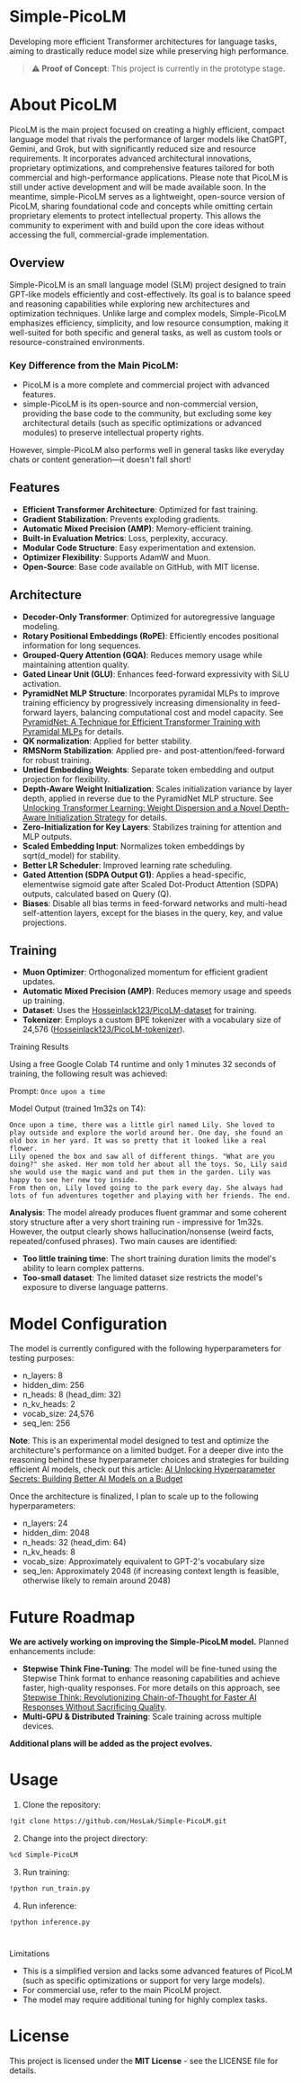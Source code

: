 # Simple-PicoLM
Developing more efficient Transformer architectures for language tasks, aiming to drastically reduce model size while preserving high performance.

> **⚠️ Proof of Concept**: This project is currently in the prototype stage.

# About PicoLM
PicoLM is the main project focused on creating a highly efficient, compact language model that rivals the performance of larger models like ChatGPT, Gemini, and Grok, but with significantly reduced size and resource requirements. It incorporates advanced architectural innovations, proprietary optimizations, and comprehensive features tailored for both commercial and high-performance applications. Please note that PicoLM is still under active development and will be made available soon. In the meantime, simple-PicoLM serves as a lightweight, open-source version of PicoLM, sharing foundational code and concepts while omitting certain proprietary elements to protect intellectual property. This allows the community to experiment with and build upon the core ideas without accessing the full, commercial-grade implementation.

## Overview
Simple-PicoLM is an small language model (SLM) project designed to train GPT-like models efficiently and cost-effectively. Its goal is to balance speed and reasoning capabilities while exploring new architectures and optimization techniques. Unlike large and complex models, Simple-PicoLM emphasizes efficiency, simplicity, and low resource consumption, making it well-suited for both specific and general tasks, as well as custom tools or resource-constrained environments.

### Key Difference from the Main PicoLM:
- PicoLM is a more complete and commercial project with advanced features.
- simple-PicoLM is its open-source and non-commercial version, providing the base code to the community, but excluding some key architectural details (such as specific optimizations or advanced modules) to preserve intellectual property rights.

However, simple-PicoLM also performs well in general tasks like everyday chats or content generation—it doesn't fall short!

## Features
- **Efficient Transformer Architecture**: Optimized for fast training.
- **Gradient Stabilization**: Prevents exploding gradients.
- **Automatic Mixed Precision (AMP)**: Memory-efficient training.
- **Built-in Evaluation Metrics**: Loss, perplexity, accuracy.
- **Modular Code Structure**: Easy experimentation and extension.
- **Optimizer Flexibility**: Supports AdamW and Muon.
- **Open-Source**: Base code available on GitHub, with MIT license.

## Architecture
- **Decoder-Only Transformer**: Optimized for autoregressive language modeling.
- **Rotary Positional Embeddings (RoPE)**: Efficiently encodes positional information for long sequences.
- **Grouped-Query Attention (GQA)**: Reduces memory usage while maintaining attention quality.
- **Gated Linear Unit (GLU)**: Enhances feed-forward expressivity with SiLU activation.
- **PyramidNet MLP Structure**: Incorporates pyramidal MLPs to improve training efficiency by progressively increasing dimensionality in feed-forward layers, balancing computational cost and model capacity. See [PyramidNet: A Technique for Efficient Transformer Training with Pyramidal MLPs](https://medium.com/@hosseinlack123/pyramidnet-a-technique-for-efficient-transformer-training-with-pyramidal-mlps-a3caa85918ae) for details.
- **QK normalization**: Applied for better stability.
- **RMSNorm Stabilization**: Applied pre- and post-attention/feed-forward for robust training.
- **Untied Embedding Weights**: Separate token embedding and output projection for flexibility.
- **Depth-Aware Weight Initialization**: Scales initialization variance by layer depth, applied in reverse due to the PyramidNet MLP structure. See [Unlocking Transformer Learning: Weight Dispersion and a Novel Depth-Aware Initialization Strategy](https://medium.com/@hosseinlack123/unlocking-transformer-learning-weight-dispersion-and-a-novel-depth-aware-initialization-strategy-6e43dddb10a4) for details.
- **Zero-Initialization for Key Layers**: Stabilizes training for attention and MLP outputs.
- **Scaled Embedding Input**: Normalizes token embeddings by sqrt(d_model) for stability.
- **Better LR Scheduler**: Improved learning rate scheduling.
- **Gated Attention (SDPA Output G1)**: Applies a head-specific, elementwise sigmoid gate after Scaled Dot-Product Attention (SDPA) outputs, calculated based on Query (Q).
- **Biases**: Disable all bias terms in feed-forward networks and multi-head self-attention layers, except for the biases in the query, key, and value projections.

## Training
- **Muon Optimizer**: Orthogonalized momentum for efficient gradient updates.
- **Automatic Mixed Precision (AMP)**: Reduces memory usage and speeds up training.
- **Dataset**: Uses the [Hosseinlack123/PicoLM-dataset](https://huggingface.co/datasets/Hosseinlack123/PicoLM-dataset) for training.
- **Tokenizer**: Employs a custom BPE tokenizer with a vocabulary size of 24,576 ([Hosseinlack123/PicoLM-tokenizer](https://huggingface.co/Hosseinlack123/PicoLM-tokenizer)).

Training Results

Using a free Google Colab T4 runtime and only 1 minutes 32 seconds of training, the following result was achieved:

Prompt: ```Once upon a time```

Model Output (trained 1m32s on T4):
```
Once upon a time, there was a little girl named Lily. She loved to play outside and explore the world around her. One day, she found an old box in her yard. It was so pretty that it looked like a real flower.
Lily opened the box and saw all of different things. "What are you doing?" she asked. Her mom told her about all the toys. So, Lily said she would use the magic wand and put them in the garden. Lily was happy to see her new toy inside.
From then on, Lily loved going to the park every day. She always had lots of fun adventures together and playing with her friends. The end.
```
**Analysis**: The model already produces fluent grammar and some coherent story structure after a very short training run - impressive for 1m32s. However, the output clearly shows hallucination/nonsense (weird facts, repeated/confused phrases). Two main causes are identified:

- **Too little training time**: The short training duration limits the model's ability to learn complex patterns.
- **Too-small dataset**: The limited dataset size restricts the model's exposure to diverse language patterns.

# Model Configuration

The model is currently configured with the following hyperparameters for testing purposes:

- n_layers: 8
- hidden_dim: 256
- n_heads: 8 (head_dim: 32)
- n_kv_heads: 2
- vocab_size: 24,576
- seq_len: 256

**Note**: This is an experimental model designed to test and optimize the architecture's performance on a limited budget. For a deeper dive into the reasoning behind these hyperparameter choices and strategies for building efficient AI models, check out this article: [AI Unlocking Hyperparameter Secrets: Building Better AI Models on a Budget](https://medium.com/@hosseinlack123/aiunlocking-hyperparameter-secrets-building-better-ai-models-on-a-budget-60e25562b5e9)

Once the architecture is finalized, I plan to scale up to the following hyperparameters:

- n_layers: 24
- hidden_dim: 2048
- n_heads: 32 (head_dim: 64)
- n_kv_heads: 8
- vocab_size: Approximately equivalent to GPT-2's vocabulary size
- seq_len: Approximately 2048 (if increasing context length is feasible, otherwise likely to remain around 2048)

# Future Roadmap

**We are actively working on improving the Simple-PicoLM model.** Planned enhancements include:

- **Stepwise Think Fine-Tuning**: The model will be fine-tuned using the Stepwise Think format to enhance reasoning capabilities and achieve faster, high-quality responses. For more details on this approach, see [Stepwise Think: Revolutionizing Chain-of-Thought for Faster AI Responses Without Sacrificing Quality](https://medium.com/@hosseinlack123/stepwise-think-revolutionizing-chain-of-thought-for-faster-ai-responses-without-sacrificing-d81e140789b6).
- **Multi-GPU & Distributed Training**: Scale training across multiple devices.

**Additional plans will be added as the project evolves.**

# Usage

1. Clone the repository:
```bash
!git clone https://github.com/HosLak/Simple-PicoLM.git
```

2. Change into the project directory:
```bash
%cd Simple-PicoLM
```

3. Run training:
```bash
!python run_train.py
```

4. Run inference:
```bash
!python inference.py
```

#

Limitations

- This is a simplified version and lacks some advanced features of PicoLM (such as specific optimizations or support for very large models).
- For commercial use, refer to the main PicoLM project.
- The model may require additional tuning for highly complex tasks.

# License
This project is licensed under the **MIT License** - see the LICENSE file for details.
